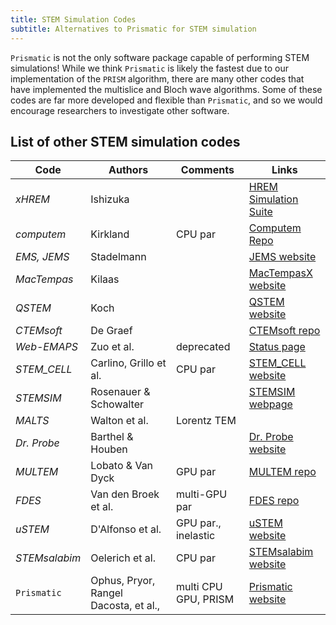 ```yaml
---
title: STEM Simulation Codes
subtitle: Alternatives to Prismatic for STEM simulation
---
```



`Prismatic` is not the only software package capable of performing STEM simulations!  While we think `Prismatic` is likely the fastest due to our implementation of the `PRISM` algorithm, there are many other codes that have implemented the multislice and Bloch wave algorithms. Some of these codes are far more developed and flexible than `Prismatic`, and so we would encourage researchers to investigate other software.


## List of other STEM simulation codes


| Code | Authors | Comments | Links |
|---|---|---|---|
| *xHREM* |  Ishizuka  |  |  [HREM Simulation Suite](https://www.hremresearch.com/Eng/simulation.html) |
| *computem*  | Kirkland | CPU par | [Computem Repo](https://sourceforge.net/projects/computem/) |
| *EMS, JEMS* | Stadelmann |  | [JEMS website](http://www.jems-saas.ch/) |
|  *MacTempas* | Kilaas |  |  [MacTempasX website](http://www.totalresolution.com/) |
| *QSTEM*   | Koch |  | [QSTEM website](http://qstem.org/) |
| *CTEMsoft* |  De Graef  |  | [CTEMsoft repo](https://github.com/marcdegraef/CTEMsoft) |
| *Web-EMAPS*  | Zuo et al.   | deprecated | [Status page](http://uiucwebemaps.web.engr.illinois.edu/) |
| *STEM\_CELL*  |  Carlino, Grillo et al. | CPU par |  [STEM\_CELL website](http://tem-s3.nano.cnr.it/?page_id=2) |
| *STEMSIM* |  Rosenauer & Schowalter |  |  [STEMSIM webpage](http://www.ifp.uni-bremen.de/electron-microscopy/software/stemsim/) |
| *MALTS*  | Walton et al.   | Lorentz TEM  |  |
| *Dr. Probe* |  Barthel & Houben | | [Dr. Probe website](http://www.er-c.org/barthel/drprobe/) |
| *MULTEM*  | Lobato & Van Dyck | GPU par | [MULTEM repo](https://github.com/Ivanlh20/MULTEM) |
| *FDES* | Van den Broek et al. | multi-GPU par |  [FDES repo](https://github.com/woutervandenbroek/FDES) |
| *uSTEM* |  D'Alfonso et al. | GPU par., inelastic | [uSTEM website](http://tcmp.ph.unimelb.edu.au/mustem/muSTEM.html) |
|  *STEMsalabim*  | Oelerich et al. | CPU par | [STEMsalabim website](http://www.online.uni-marburg.de/stemsalabim/) |
|  `Prismatic`  | Ophus, Pryor, Rangel Dacosta, et al., | multi CPU GPU, PRISM | [Prismatic website](http://www.prism-em.com) |

